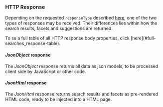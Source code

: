 <h3 id="full-searches_response">HTTP Response</h3>



Depending on the requested `responseType` described [here](#full-searches_rendering), one of the two types of responses may be received. Their differences lies within how the search results, facets and suggestions are returned.

<aside class="notice">
To se a full table of all HTTP response body properties, click [here](#full-searches_response-table).
</aside>


#### *JsonObject* response

The *JsonObject* response returns all data as json models, to be processed client side by JavaScript or other code.

#### *JsonHtml* response

The *JsonHtml* response returns search results and facets as pre-rendered HTML code, ready to be injected into a HTML page.

